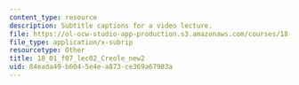 ```yaml
---
content_type: resource
description: Subtitle captions for a video lecture.
file: https://ol-ocw-studio-app-production.s3.amazonaws.com/courses/18-01-single-variable-calculus-fall-2006/84eada49b6045e4ea873ce369a67983a_18_01_f07_lec02_Creole_new2.vtt
file_type: application/x-subrip
resourcetype: Other
title: 18_01_f07_lec02_Creole_new2
uid: 84eada49-b604-5e4e-a873-ce369a67983a
---
```

